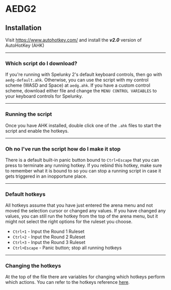 # AEDG2

## Installation
Visit https://www.autohotkey.com/ and install the ***v2.0*** version of AutoHotKey (AHK)

___

### Which script do I download?
If you're running with Spelunky 2's default keyboard controls, then go with `aedg-default.ahk`. Otherwise, you can use the script with my control scheme (WASD and Space) at `aedg.ahk`. If you have a custom control scheme, download either file and change the `MENU CONTROL VARIABLES` to your keyboard controls for Spelunky. 

___

### Running the script
Once you have AHK installed, double click one of the `.ahk` files to start the script and enable the hotkeys.

___

### Oh no I've run the script how do I make it stop
There is a default built-in panic button bound to `Ctrl+Escape` that you can press to terminate any running hotkey. If you rebind this hotkey, make sure to remember what it is bound to so you can stop a running script in case it gets triggered in an inopportune place.

___

### Default hotkeys
All hotkeys assume that you have just entered the arena menu and not moved the selection cursor or changed any values. If you have changed any values, you can still run the hotkey from the top of the arena menu, but it might not select the right options for the ruleset you choose.
- `Ctrl+1` - Input the Round 1 Ruleset
- `Ctrl+2` - Input the Round 2 Ruleset
- `Ctrl+3` - Input the Round 3 Ruleset
- `Ctrl+Escape` - Panic button; stop all running hotkeys

___

### Changing the hotkeys
At the top of the file there are variables for changing which hotkeys perform which actions. You can refer to the hotkeys reference [here](https://www.autohotkey.com/docs/v2/Hotkeys.htm#Symbols). 
